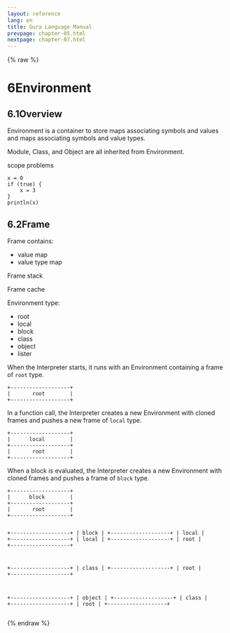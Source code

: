 ```yaml
---
layout: reference
lang: en
title: Gura Language Manual
prevpage: chapter-05.html
nextpage: chapter-07.html
---
```

{% raw %}
<h1><span class="caption-index-1">6</span>Environment</h1>
<h2><span class="caption-index-2">6.1</span><a name="anchor-6-1"></a>Overview</h2>
<p>
Environment is a container to store maps associating symbols and values and maps associating symbols and value types.
</p>
<p>
Module, Class, and Object are all inherited from Environment.
</p>
<p>
scope problems
</p>
<pre class="highlight"><code>x = 0
if (true) {
    x = 3
}
println(x)
</code></pre>
<h2><span class="caption-index-2">6.2</span><a name="anchor-6-2"></a>Frame</h2>
<p>
Frame contains:
</p>
<ul>
<li>value map</li>
<li>value type map</li>
</ul>
<p>
Frame stack
</p>
<p>
Frame cache
</p>
<p>
Environment type:
</p>
<ul>
<li>root</li>
<li>local</li>
<li>block</li>
<li>class</li>
<li>object</li>
<li>lister</li>
</ul>
<p>
When the Interpreter starts, it runs with an Environment containing a frame of <code class="highlighter-rouge">root</code> type.
</p>
<pre class="highlight"><code>+-------------------+
|       root        |
+-------------------+
</code></pre>
<p>
In a function call, the Interpreter creates a new Environment with cloned frames and pushes a new frame of <code class="highlighter-rouge">local</code> type.
</p>
<pre class="highlight"><code>+-------------------+
|      local        |
+-------------------+
|       root        |
+-------------------+
</code></pre>
<p>
When a block is evaluated, the Interpreter creates a new Environment with cloned frames and pushes a frame of <code class="highlighter-rouge">block</code> type.
</p>
<pre class="highlight"><code>+-------------------+
|      block        |
+-------------------+
|       root        |
+-------------------+



+-------------------+
|      block        |
+-------------------+
|      local        |
+-------------------+
|      local        |
+-------------------+
|       root        |
+-------------------+


+-------------------+
|      class        |
+-------------------+
|       root        |
+-------------------+


+-------------------+
|      object       |
+-------------------+
|      class        |
+-------------------+
|       root        |
+-------------------+
</code></pre>
<p />

{% endraw %}
